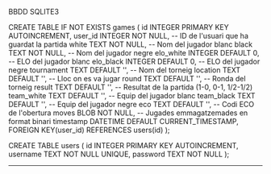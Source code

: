BBDD SQLITE3

CREATE TABLE IF NOT EXISTS games (
    id INTEGER PRIMARY KEY AUTOINCREMENT,
    user_id INTEGER NOT NULL,           -- ID de l'usuari que ha guardat la partida
    white TEXT NOT NULL,                -- Nom del jugador blanc
    black TEXT NOT NULL,                -- Nom del jugador negre
    elo_white INTEGER DEFAULT 0,        -- ELO del jugador blanc
    elo_black INTEGER DEFAULT 0,        -- ELO del jugador negre
    tournament TEXT DEFAULT '',         -- Nom del torneig
    location TEXT DEFAULT '',           -- Lloc on es va jugar
    round TEXT DEFAULT '',              -- Ronda del torneig
    result TEXT DEFAULT '',             -- Resultat de la partida (1-0, 0-1, 1/2-1/2)
    team_white TEXT DEFAULT '',         -- Equip del jugador blanc
    team_black TEXT DEFAULT '',         -- Equip del jugador negre
    eco TEXT DEFAULT '',                -- Codi ECO de l'obertura
    moves BLOB NOT NULL,                -- Jugades emmagatzemades en format binari
    timestamp DATETIME DEFAULT CURRENT_TIMESTAMP,
    FOREIGN KEY(user_id) REFERENCES users(id)
);

CREATE TABLE users (
    id INTEGER PRIMARY KEY AUTOINCREMENT,
    username TEXT NOT NULL UNIQUE,
    password TEXT NOT NULL
);

-----------------------------


